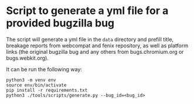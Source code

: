# Script to generate a yml file for a provided bugzilla bug

The script will generate a yml file in the `data` directory and prefill title, breakage reports from webcompat and fenix repository, as well as
platform links (the original bugzilla bug and any others from bugs.chromium.org or bugs.webkit.org).

It can be run the following way:

```
python3 -m venv env
source env/bin/activate
pip install -r requirements.txt
python3 ./tools/scripts/generate.py --bug_id=<bug_id>
```